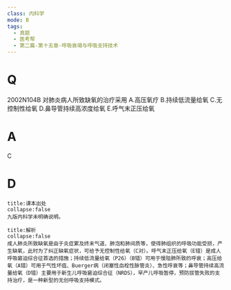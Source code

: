 ```yaml
---
class: 内科学
mode: B
tags:
  - 真题
  - 医考帮
  - 第二篇-第十五章-呼吸衰竭与呼吸支持技术
---
```


# Q
2002N104B 对肺炎病人所致缺氧的治疗采用
A.高压氧疗
B.持续低流量给氧
C.无控制性给氧
D.鼻导管持续高浓度给氧
E.呼气末正压给氧

# A
C
# D
```ad-note
title:课本出处
collapse:false
九版内科学未明确说明。
```

```ad-summary
title:解析
collapse:false
成人肺炎所致缺氧是由于炎症累及终末气道、肺泡和肺间质等，使得肺组织的呼吸功能受损，产生缺氧，此时为了纠正缺氧症状，可给予无控制性给氧（C对）。呼气末正压给氧（E错）是成人呼吸窘迫综合征首选的措施；持续低流量给氧（P26）（B错）可用于慢阻肺所致的呼衰；高压给氧（A错）可用于气性坏疽、Buerger病（闭塞性血栓性脉管炎）、急性呼衰等；鼻导管持续高流量给氧（D错）主要用于新生儿呼吸窘迫综合征（NRDS），早产儿呼吸暂停，预防拔管失败的支持治疗，是一种新型的无创呼吸支持模式。
```

